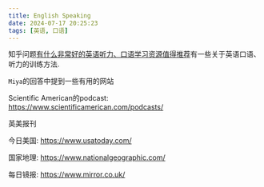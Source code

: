 ```yaml
---
title: English Speaking
date: 2024-07-17 20:25:23
tags: [英语, 口语]
---
```


知乎问题[有什么非常好的英语听力、口语学习资源值得推荐](https://www.zhihu.com/question/62954013/answer/2774310066)有一些关于英语口语、听力的训练方法.

`Miya`的回答中提到一些有用的网站

Scientific American的podcast: <https://www.scientificamerican.com/podcasts/>

英美报刊

今日美国: <https://www.usatoday.com/>

国家地理: <https://www.nationalgeographic.com/>

每日镜报: <https://www.mirror.co.uk/>